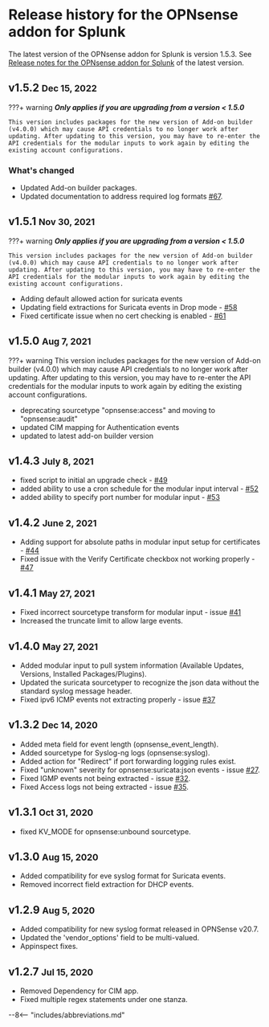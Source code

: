 # Release history for the OPNsense addon for Splunk

The latest version of the OPNsense addon for Splunk is version 1.5.3. See [Release notes for the OPNsense addon for Splunk](../../releases/) of the latest version.

## v1.5.2 <small>Dec 15, 2022</small>

???+ warning
    **_Only applies if you are upgrading from a version < 1.5.0_**

    This version includes packages for the new version of Add-on builder (v4.0.0) which may cause API credentials to no longer work after updating. After updating to this version, you may have to re-enter the API credentials for the modular inputs to work again by editing the existing account configurations.

### What's changed

- Updated Add-on builder packages.
- Updated documentation to address required log formats [#67](https://github.com/ZachChristensen28/TA-opnsense/issues/67).

## v1.5.1 <small>Nov 30, 2021</small>

???+ warning
    **_Only applies if you are upgrading from a version < 1.5.0_**

    This version includes packages for the new version of Add-on builder (v4.0.0) which may cause API credentials to no longer work after updating. After updating to this version, you may have to re-enter the API credentials for the modular inputs to work again by editing the existing account configurations.

- Adding default allowed action for suricata events
- Updating field extractions for Suricata events in Drop mode - [#58](https://github.com/ZachChristensen28/TA-opnsense/issues/58)
- Fixed certificate issue when no cert checking is enabled - [#61](https://github.com/ZachChristensen28/TA-opnsense/issues/61)

## v1.5.0 <small>Aug 7, 2021</small>

???+ warning
    This version includes packages for the new version of Add-on builder (v4.0.0) which may cause API credentials to no longer work after updating. After updating to this version, you may have to re-enter the API credentials for the modular inputs to work again by editing the existing account configurations.

* deprecating sourcetype "opnsense:access" and moving to "opnsense:audit"
* updated CIM mapping for Authentication events
* updated to latest add-on builder version

## v1.4.3 <small>July 8, 2021</small>

* fixed script to initial an upgrade check - [#49](https://github.com/ZachChristensen28/TA-opnsense/issues/49)
* added ability to use a cron schedule for the modular input interval - [#52](https://github.com/ZachChristensen28/TA-opnsense/issues/52)
* added ability to specify port number for modular input - [#53](https://github.com/ZachChristensen28/TA-opnsense/issues/53)

## v1.4.2 <small>June 2, 2021</small>

* Adding support for absolute paths in modular input setup for certificates - [#44](https://github.com/ZachChristensen28/TA-opnsense/issues/44)
* Fixed issue with the Verify Certificate checkbox not working properly - [#47](https://github.com/ZachChristensen28/TA-opnsense/issues/47)

## v1.4.1 <small>May 27, 2021</small>

* Fixed incorrect sourcetype transform for modular input - issue [#41](https://github.com/ZachChristensen28/TA-opnsense/issues/41)
* Increased the truncate limit to allow large events.

## v1.4.0 <small>May 27, 2021</small>

* Added modular input to pull system information (Available Updates, Versions, Installed Packages/Plugins).
* Updated the suricata sourcetyper to recognize the json data without the standard syslog message header.
* Fixed ipv6 ICMP events not extracting properly - issue [#37](https://github.com/ZachChristensen28/TA-opnsense/issues/37)

## v1.3.2 <small>Dec 14, 2020</small>

* Added meta field for event length (opnsense_event_length).
* Added sourcetype for Syslog-ng logs (opnsense:syslog).
* Added action for "Redirect" if port forwarding logging rules exist.
* Fixed "unknown" severity for opnsense:suricata:json events - issue [#27](https://github.com/ZachChristensen28/TA-opnsense/issues/27).
* Fixed IGMP events not being extracted - issue [#32](https://github.com/ZachChristensen28/TA-opnsense/issues/32).
* Fixed Access logs not being extracted - issue [#35](https://github.com/ZachChristensen28/TA-opnsense/issues/35).

## v1.3.1 <small>Oct 31, 2020</small>

* fixed KV_MODE for opnsense:unbound sourcetype.

## v1.3.0 <small>Aug 15, 2020</small>

* Added compatibility for eve syslog format for Suricata events.
* Removed incorrect field extraction for DHCP events.

## v1.2.9 <small>Aug 5, 2020</small>

* Added compatibility for new syslog format released in OPNSense v20.7.
* Updated the 'vendor_options' field to be multi-valued.
* Appinspect fixes.

## v1.2.7 <small>Jul 15, 2020</small>

* Removed Dependency for CIM app.
* Fixed multiple regex statements under one stanza.

--8<-- "includes/abbreviations.md"
